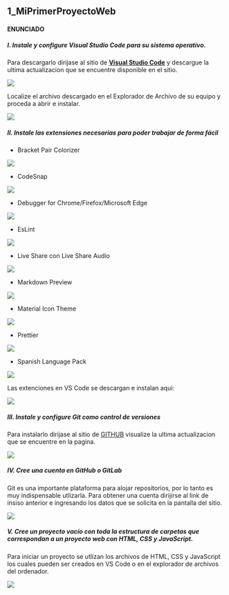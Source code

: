 ## 1_MiPrimerProyectoWeb

#### ENUNCIADO 
##### I. Instale y configure Visual Studio Code para su sistema operativo.

Para descargarlo dirijase al sitio de **[Visual Studio Code](https://code.visualstudio.com/)** y descargue la ultima actualizacion que se encuentre disponible en el sitio.

![](Resources/VSCode.PNG)

Localize el archivo descargado en el Explorador de Archivo de su equipo y proceda a abrir e instalar.

![](Resources/VSCode2.PNG)

##### II. Instale las extensiones necesarias para poder trabajar de forma fácil

* Bracket Pair Colorizer

![](Resources/1.PNG)

* CodeSnap

![](Resources/2.PNG)

* Debugger for Chrome/Firefox/Microsoft Edge

![](Resources/3.PNG)

* EsLint

![](Resources/4.PNG)

* Live Share con Live Share Audio

![](Resources/5.PNG)

* Markdown Preview

![](Resources/6.PNG)

* Material Icon Theme

![](Resources/7.PNG)

* Prettier

![](Resources/8.PNG)

* Spanish Language Pack 

![](Resources/9.PNG)

Las extenciones en VS Code se descargan e instalan aqui:

![](Resources/10.PNG)

##### III. Instale y configure Git como control de versiones 

Para instalarlo dirijase al sitio de [GITHUB](https://git-scm.com/) visualize la ultima actualizacion que se encuentre en la pagina.

![](Resources/11.PNG)

##### IV. Cree una cuenta en GitHub o GitLab

Git es una importante plataforma para alojar repositorios, por lo tanto es muy indispensable utlizarla. Para obtener una cuenta dirijirse al link de insiso anterior e ingresando los datos que se solicita en la pantalla del sitio.

![](Resources/12.PNG)

##### V. Cree un proyecto vacío con toda la estructura de carpetas que correspondan a un proyecto web con HTML, CSS y JavaScript. 

Para iniciar un proyecto se utlizan los archivos de HTML, CSS y JavaScript los cuales pueden ser creados en VS Code o en el explorador de archivos del ordenador.

![](Resources/13.PNG)